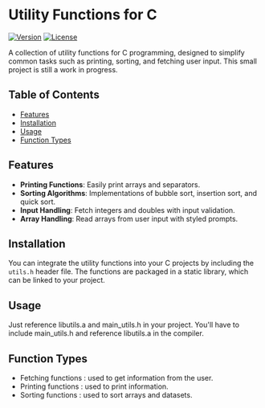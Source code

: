 # Utility Functions for C

[![Version](https://img.shields.io/badge/version-v1.0.1-blue.svg)](https://shields.io/)
[![License](https://img.shields.io/badge/license-MIT-brightgreen.svg)](https://choosealicense.com/)

A collection of utility functions for C programming, designed to simplify common tasks such as printing, sorting, and fetching user input.
This small project is still a work in progress.

## Table of Contents

- [Features](#features)
- [Installation](#installation)
- [Usage](#usage)
- [Function Types](#function-types)

## Features

- **Printing Functions**: Easily print arrays and separators.
- **Sorting Algorithms**: Implementations of bubble sort, insertion sort, and quick sort.
- **Input Handling**: Fetch integers and doubles with input validation.
- **Array Handling**: Read arrays from user input with styled prompts.

## Installation

You can integrate the utility functions into your C projects by including the `utils.h` header file. The functions are packaged in a static library, which can be linked to your project.

## Usage

Just reference libutils.a and main_utils.h in your project.
You'll have to include main_utils.h and reference libutils.a in the compiler.

## Function Types

- Fetching functions : used to get information from the user.
- Printing functions : used to print information.
- Sorting functions  : used to sort arrays and datasets.